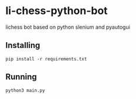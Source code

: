 # li-chess-python-bot
lichess bot based on python slenium and pyautogui
## Installing
`pip install -r requirements.txt`
## Running
`python3 main.py`
